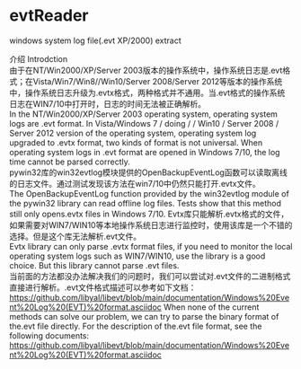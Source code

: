 # evtReader
windows system log file(.evt XP/2000) extract

介绍 Introdction  
由于在NT/Win2000/XP/Server 2003版本的操作系统中，操作系统日志是.evt格式；在Vista/Win7/Win8//Win10/Server 2008/Server 2012等版本的操作系统中，操作系统日志升级为.evtx格式，两种格式并不通用。当.evt格式的操作系统日志在WIN7/10中打开时，日志的时间无法被正确解析。  
In the NT/Win2000/XP/Server 2003 operating system, operating system logs are .evt format. In Vista/Windows 7 / doing / / Win10 / Server 2008 / Server 2012 version of the operating system, operating system log upgraded to .evtx format, two kinds of format is not universal. When operating system logs in .evt format are opened in Windows 7/10, the log time cannot be parsed correctly.  
pywin32库的win32evtlog模块提供的OpenBackupEventLog函数可以读取离线的日志文件。通过测试发现该方法在win7/10中仍然只能打开.evtx文件。  
The OpenBackupEventLog function provided by the win32evtlog module of the pywin32 library can read offline log files. Tests show that this method still only opens.evtx files in Windows 7/10.
Evtx库只能解析.evtx格式的文件，如果需要对WIN7/WIN10等本地操作系统日志进行监控时，使用该库是一个不错的选择。但是这个库无法解析.evt文件。  
Evtx library can only parse .evtx format files, if you need to monitor the local operating system logs such as WIN7/WIN10, use the library is a good choice. But this library cannot parse .evt files.  
当前面的方法都没办法解决我们的问题时，我们可以尝试对.evt文件的二进制格式直接进行解析。.evt文件格式描述可以参考如下文档：
https://github.com/libyal/libevt/blob/main/documentation/Windows%20Event%20Log%20(EVT)%20format.asciidoc
When none of the current methods can solve our problem, we can try to parse the binary format of the.evt file directly. For the description of the.evt file format, see the following documents:
https://github.com/libyal/libevt/blob/main/documentation/Windows%20Event%20Log%20(EVT)%20format.asciidoc
